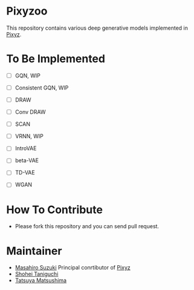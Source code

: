 # Pixyzoo
This repository contains various deep generative models implemented in [Pixyz](https://github.com/masa-su/pixyz).

# To Be Implemented
- [ ] GQN, WIP
- [ ] Consistent GQN, WIP
- [ ] DRAW
- [ ] Conv DRAW
- [ ] SCAN
- [ ] VRNN, WIP
- [ ] IntroVAE
- [ ] beta-VAE
- [ ] TD-VAE
- [ ] WGAN


# How To Contribute
- Please fork this repository and you can send pull request.

# Maintainer
- [Masahiro Suzuki](https://github.com/masa-su) Principal conrtibutor of [Pixyz](https://github.com/masa-su/pixyz)
- [Shohei Taniguchi](https://github.com/iShohei220)
- [Tatsuya Matsushima](https://github.com/TMats)

